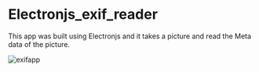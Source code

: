 # Electronjs_exif_reader

This app was built using Electronjs and it takes a picture and read the Meta data of the picture.

![exifapp](https://user-images.githubusercontent.com/33691525/157883354-aaa7651b-cdf0-46af-9e5f-efac02f4aea9.PNG)

